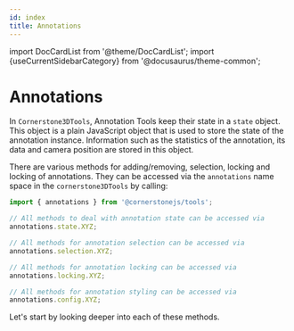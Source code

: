 ```yaml
---
id: index
title: Annotations
---
```


import DocCardList from '@theme/DocCardList';
import {useCurrentSidebarCategory} from '@docusaurus/theme-common';

# Annotations

In `Cornerstone3DTools`, Annotation Tools keep their state in a `state` object. This object is a plain JavaScript object that is
used to store the state of the annotation instance. Information such as the statistics of the annotation, its data
and camera position are stored in this object.

There are various methods for adding/removing, selection, locking and locking of annotations. They can be accessed via the `annotations` name space in the `cornerstone3DTools` by calling:

```js
import { annotations } from '@cornerstonejs/tools';

// All methods to deal with annotation state can be accessed via
annotations.state.XYZ;

// All methods for annotation selection can be accessed via
annotations.selection.XYZ;

// All methods for annotation locking can be accessed via
annotations.locking.XYZ;

// All methods for annotation styling can be accessed via
annotations.config.XYZ;
```

Let's start by looking deeper into each of these methods.

<DocCardList items={useCurrentSidebarCategory().items}/>
